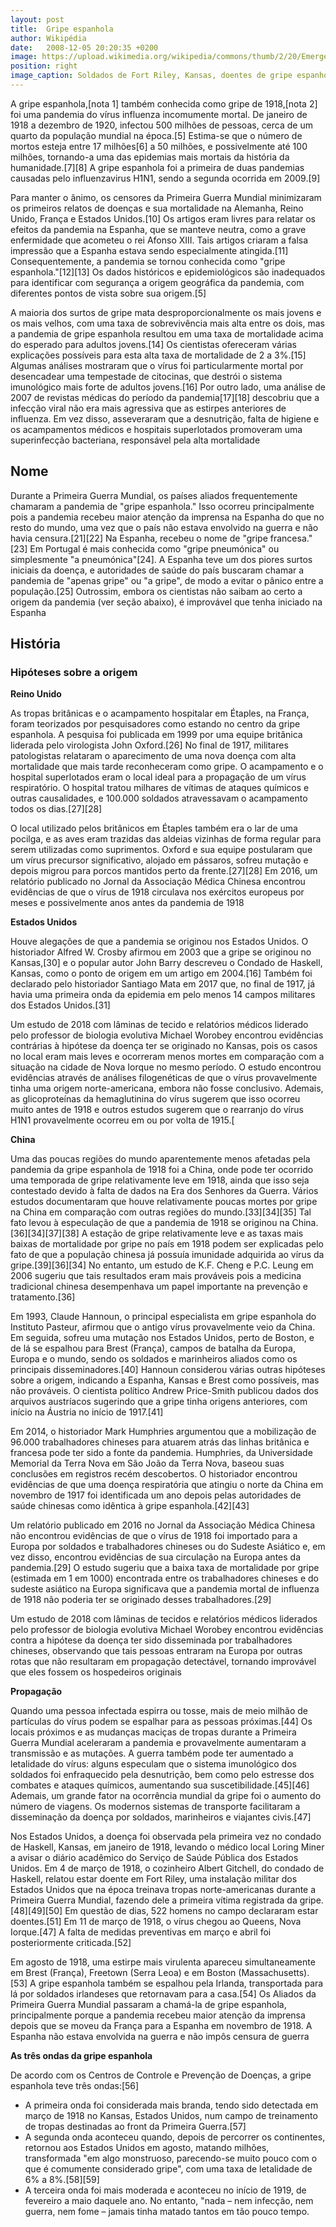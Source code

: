 ```yaml
---
layout: post
title:  Gripe espanhola
author: Wikipédia
date:   2008-12-05 20:20:35 +0200
image: https://upload.wikimedia.org/wikipedia/commons/thumb/2/20/Emergency_hospital_during_Influenza_epidemic%2C_Camp_Funston%2C_Kansas_-_NCP_1603.jpg/330px-Emergency_hospital_during_Influenza_epidemic%2C_Camp_Funston%2C_Kansas_-_NCP_1603.jpg
position: right
image_caption: Soldados de Fort Riley, Kansas, doentes de gripe espanhola, sendo tratados em uma enfermaria de Camp Funston.
---
```


A gripe espanhola,[nota 1] também conhecida como gripe de 1918,[nota 2] foi uma pandemia do vírus influenza incomumente mortal. De janeiro de 1918 a dezembro de 1920, infectou 500 milhões de pessoas, cerca de um quarto da população mundial na época.[5] Estima-se que o número de mortos esteja entre 17 milhões[6] a 50 milhões, e possivelmente até 100 milhões, tornando-a uma das epidemias mais mortais da história da humanidade.[7][8] A gripe espanhola foi a primeira de duas pandemias causadas pelo influenzavirus H1N1, sendo a segunda ocorrida em 2009.[9]

Para manter o ânimo, os censores da Primeira Guerra Mundial minimizaram os primeiros relatos de doenças e sua mortalidade na Alemanha, Reino Unido, França e Estados Unidos.[10] Os artigos eram livres para relatar os efeitos da pandemia na Espanha, que se manteve neutra, como a grave enfermidade que acometeu o rei Afonso XIII. Tais artigos criaram a falsa impressão que a Espanha estava sendo especialmente atingida.[11] Consequentemente, a pandemia se tornou conhecida como "gripe espanhola."[12][13] Os dados históricos e epidemiológicos são inadequados para identificar com segurança a origem geográfica da pandemia, com diferentes pontos de vista sobre sua origem.[5]

A maioria dos surtos de gripe mata desproporcionalmente os mais jovens e os mais velhos, com uma taxa de sobrevivência mais alta entre os dois, mas a pandemia de gripe espanhola resultou em uma taxa de mortalidade acima do esperado para adultos jovens.[14] Os cientistas ofereceram várias explicações possíveis para esta alta taxa de mortalidade de 2 a 3%.[15] Algumas análises mostraram que o vírus foi particularmente mortal por desencadear uma tempestade de citocinas, que destrói o sistema imunológico mais forte de adultos jovens.[16] Por outro lado, uma análise de 2007 de revistas médicas do período da pandemia[17][18] descobriu que a infecção viral não era mais agressiva que as estirpes anteriores de influenza. Em vez disso, asseveraram que a desnutrição, falta de higiene e os acampamentos médicos e hospitais superlotados promoveram uma superinfecção bacteriana, responsável pela alta mortalidade

## Nome

Durante a Primeira Guerra Mundial, os países aliados frequentemente chamaram a pandemia de "gripe espanhola." Isso ocorreu principalmente pois a pandemia recebeu maior atenção da imprensa na Espanha do que no resto do mundo, uma vez que o país não estava envolvido na guerra e não havia censura.[21][22] Na Espanha, recebeu o nome de "gripe francesa."[23] Em Portugal é mais conhecida como "gripe pneumónica" ou simplesmente "a pneumónica"[24]. A Espanha teve um dos piores surtos iniciais da doença, e autoridades de saúde do país buscaram chamar a pandemia de "apenas gripe" ou "a gripe", de modo a evitar o pânico entre a população.[25] Outrossim, embora os cientistas não saibam ao certo a origem da pandemia (ver seção abaixo), é improvável que tenha iniciado na Espanha

## História

### Hipóteses sobre a origem

**Reino Unido**

As tropas britânicas e o acampamento hospitalar em Étaples, na França, foram teorizados por pesquisadores como estando no centro da gripe espanhola. A pesquisa foi publicada em 1999 por uma equipe britânica liderada pelo virologista John Oxford.[26] No final de 1917, militares patologistas relataram o aparecimento de uma nova doença com alta mortalidade que mais tarde reconheceram como gripe. O acampamento e o hospital superlotados eram o local ideal para a propagação de um vírus respiratório. O hospital tratou milhares de vítimas de ataques químicos e outras causalidades, e 100.000 soldados atravessavam o acampamento todos os dias.[27][28]

O local utilizado pelos britânicos em Étaples também era o lar de uma pocilga, e as aves eram trazidas das aldeias vizinhas de forma regular para serem utilizadas como suprimentos. Oxford e sua equipe postularam que um vírus precursor significativo, alojado em pássaros, sofreu mutação e depois migrou para porcos mantidos perto da frente.[27][28] Em 2016, um relatório publicado no Jornal da Associação Médica Chinesa encontrou evidências de que o vírus de 1918 circulava nos exércitos europeus por meses e possivelmente anos antes da pandemia de 1918

**Estados Unidos**

Houve alegações de que a pandemia se originou nos Estados Unidos. O historiador Alfred W. Crosby afirmou em 2003 que a gripe se originou no Kansas,[30] e o popular autor John Barry descreveu o Condado de Haskell, Kansas, como o ponto de origem em um artigo em 2004.[16] Também foi declarado pelo historiador Santiago Mata em 2017 que, no final de 1917, já havia uma primeira onda da epidemia em pelo menos 14 campos militares dos Estados Unidos.[31]

Um estudo de 2018 com lâminas de tecido e relatórios médicos liderado pelo professor de biologia evolutiva Michael Worobey encontrou evidências contrárias à hipótese da doença ter se originado no Kansas, pois os casos no local eram mais leves e ocorreram menos mortes em comparação com a situação na cidade de Nova Iorque no mesmo período. O estudo encontrou evidências através de análises filogenéticas de que o vírus provavelmente tinha uma origem norte-americana, embora não fosse conclusivo. Ademais, as glicoproteínas da hemaglutinina do vírus sugerem que isso ocorreu muito antes de 1918 e outros estudos sugerem que o rearranjo do vírus H1N1 provavelmente ocorreu em ou por volta de 1915.[


**China**

Uma das poucas regiões do mundo aparentemente menos afetadas pela pandemia da gripe espanhola de 1918 foi a China, onde pode ter ocorrido uma temporada de gripe relativamente leve em 1918, ainda que isso seja contestado devido à falta de dados na Era dos Senhores da Guerra. Vários estudos documentaram que houve relativamente poucas mortes por gripe na China em comparação com outras regiões do mundo.[33][34][35] Tal fato levou à especulação de que a pandemia de 1918 se originou na China.[36][34][37][38] A estação de gripe relativamente leve e as taxas mais baixas de mortalidade por gripe no país em 1918 podem ser explicadas pelo fato de que a população chinesa já possuía imunidade adquirida ao vírus da gripe.[39][36][34] No entanto, um estudo de K.F. Cheng e P.C. Leung em 2006 sugeriu que tais resultados eram mais prováveis pois a medicina tradicional chinesa desempenhava um papel importante na prevenção e tratamento.[36]

Em 1993, Claude Hannoun, o principal especialista em gripe espanhola do Instituto Pasteur, afirmou que o antigo vírus provavelmente veio da China. Em seguida, sofreu uma mutação nos Estados Unidos, perto de Boston, e de lá se espalhou para Brest (França), campos de batalha da Europa, Europa e o mundo, sendo os soldados e marinheiros aliados como os principais disseminadores.[40] Hannoun considerou várias outras hipóteses sobre a origem, indicando a Espanha, Kansas e Brest como possíveis, mas não prováveis. O cientista político Andrew Price-Smith publicou dados dos arquivos austríacos sugerindo que a gripe tinha origens anteriores, com início na Áustria no início de 1917.[41]

Em 2014, o historiador Mark Humphries argumentou que a mobilização de 96.000 trabalhadores chineses para atuarem atrás das linhas britânica e francesa pode ter sido a fonte da pandemia. Humphries, da Universidade Memorial da Terra Nova em São João da Terra Nova, baseou suas conclusões em registros recém descobertos. O historiador encontrou evidências de que uma doença respiratória que atingiu o norte da China em novembro de 1917 foi identificada um ano depois pelas autoridades de saúde chinesas como idêntica à gripe espanhola.[42][43]

Um relatório publicado em 2016 no Jornal da Associação Médica Chinesa não encontrou evidências de que o vírus de 1918 foi importado para a Europa por soldados e trabalhadores chineses ou do Sudeste Asiático e, em vez disso, encontrou evidências de sua circulação na Europa antes da pandemia.[29] O estudo sugeriu que a baixa taxa de mortalidade por gripe (estimada em 1 em 1000) encontrada entre os trabalhadores chineses e do sudeste asiático na Europa significava que a pandemia mortal de influenza de 1918 não poderia ter se originado desses trabalhadores.[29]

Um estudo de 2018 com lâminas de tecidos e relatórios médicos liderados pelo professor de biologia evolutiva Michael Worobey encontrou evidências contra a hipótese da doença ter sido disseminada por trabalhadores chineses, observando que tais pessoas entraram na Europa por outras rotas que não resultaram em propagação detectável, tornando improvável que eles fossem os hospedeiros originais


**Propagação**

Quando uma pessoa infectada espirra ou tosse, mais de meio milhão de partículas do vírus podem se espalhar para as pessoas próximas.[44] Os locais próximos e as mudanças maciças de tropas durante a Primeira Guerra Mundial aceleraram a pandemia e provavelmente aumentaram a transmissão e as mutações. A guerra também pode ter aumentado a letalidade do vírus: alguns especulam que o sistema imunológico dos soldados foi enfraquecido pela desnutrição, bem como pelo estresse dos combates e ataques químicos, aumentando sua suscetibilidade.[45][46] Ademais, um grande fator na ocorrência mundial da gripe foi o aumento do número de viagens. Os modernos sistemas de transporte facilitaram a disseminação da doença por soldados, marinheiros e viajantes civis.[47]

Nos Estados Unidos, a doença foi observada pela primeira vez no condado de Haskell, Kansas, em janeiro de 1918, levando o médico local Loring Miner a avisar o diário acadêmico do Serviço de Saúde Pública dos Estados Unidos. Em 4 de março de 1918, o cozinheiro Albert Gitchell, do condado de Haskell, relatou estar doente em Fort Riley, uma instalação militar dos Estados Unidos que na época treinava tropas norte-americanas durante a Primeira Guerra Mundial, fazendo dele a primeira vítima registrada da gripe.[48][49][50] Em questão de dias, 522 homens no campo declararam estar doentes.[51] Em 11 de março de 1918, o vírus chegou ao Queens, Nova Iorque.[47] A falta de medidas preventivas em março e abril foi posteriormente criticada.[52]

Em agosto de 1918, uma estirpe mais virulenta apareceu simultaneamente em Brest (França), Freetown (Serra Leoa) e em Boston (Massachusetts).[53] A gripe espanhola também se espalhou pela Irlanda, transportada para lá por soldados irlandeses que retornavam para a casa.[54] Os Aliados da Primeira Guerra Mundial passaram a chamá-la de gripe espanhola, principalmente porque a pandemia recebeu maior atenção da imprensa depois que se moveu da França para a Espanha em novembro de 1918. A Espanha não estava envolvida na guerra e não impôs censura de guerra

**As três ondas da gripe espanhola**

De acordo com os Centros de Controle e Prevenção de Doenças, a gripe espanhola teve três ondas:[56]

- A primeira onda foi considerada mais branda, tendo sido detectada em março de 1918 no Kansas, Estados Unidos, num campo de treinamento de tropas destinadas ao front da Primeira Guerra.[57]
- A segunda onda aconteceu quando, depois de percorrer os continentes, retornou aos Estados Unidos em agosto, matando milhões, transformada "em algo monstruoso, parecendo-se muito pouco com o que é comumente considerado gripe", com uma taxa de letalidade de 6% a 8%.[58][59]
- A terceira onda foi mais moderada e aconteceu no início de 1919, de fevereiro a maio daquele ano. No entanto, "nada – nem infecção, nem guerra, nem fome – jamais tinha matado tantos em tão pouco tempo.


